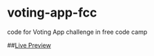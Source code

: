 # voting-app-fcc
code for Voting App challenge in free code camp

##[Live Preview](https://peaceful-chamber-84393.herokuapp.com/)
